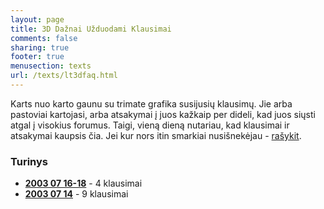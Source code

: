 ```yaml
---
layout: page
title: 3D Dažnai Užduodami Klausimai
comments: false
sharing: true
footer: true
menusection: texts
url: /texts/lt3dfaq.html
---
```


<p>
Karts nuo karto gaunu su trimate grafika susijusių klausimų. Jie arba pastoviai kartojasi, arba atsakymai į juos kažkaip per dideli, kad juos siųsti atgal į visokius forumus.
Taigi, vieną dieną nutariau, kad klausimai ir atsakymai kaupsis čia. Jei kur nors itin smarkiai nusišnekėjau - <a href="mailto:nearaz_at_gmail_dot_com">rašykit</a>.
</p>

<H3>Turinys</H3>
<p>
<ul>
<li><A href="lt3dfaq01.html"><strong>2003 07 16-18</strong></a> - 4 klausimai</li>
<li><A href="lt3dfaq00.html"><strong>2003 07 14</strong></a> - 9 klausimai</li>
</ul>
</p>

